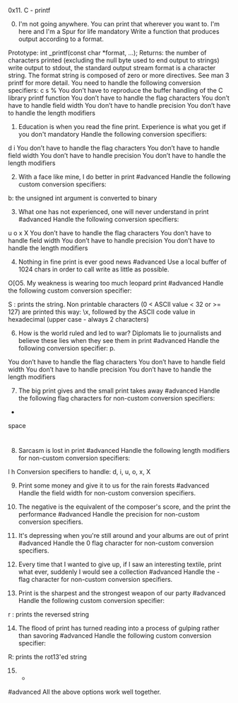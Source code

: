 0x11. C - printf

0. I'm not going anywhere. You can print that wherever you want to. I'm here and I'm a Spur for life
mandatory
Write a function that produces output according to a format.

Prototype: int _printf(const char *format, ...);
Returns: the number of characters printed (excluding the null byte used to end output to strings)
write output to stdout, the standard output stream
format is a character string. The format string is composed of zero or more directives. See man 3 printf for more detail. You need to handle the following conversion specifiers:
c
s
%
You don’t have to reproduce the buffer handling of the C library printf function
You don’t have to handle the flag characters
You don’t have to handle field width
You don’t have to handle precision
You don’t have to handle the length modifiers



1. Education is when you read the fine print. Experience is what you get if you don't
mandatory
Handle the following conversion specifiers:

d
i
You don’t have to handle the flag characters
You don’t have to handle field width
You don’t have to handle precision
You don’t have to handle the length modifiers



2. With a face like mine, I do better in print
#advanced
Handle the following custom conversion specifiers:

b: the unsigned int argument is converted to binary



3. What one has not experienced, one will never understand in print
#advanced
Handle the following conversion specifiers:

u
o
x
X
You don’t have to handle the flag characters
You don’t have to handle field width
You don’t have to handle precision
You don’t have to handle the length modifiers



4. Nothing in fine print is ever good news
#advanced
Use a local buffer of 1024 chars in order to call write as little as possible.



O[O5. My weakness is wearing too much leopard print
#advanced
Handle the following custom conversion specifier:

S : prints the string.
Non printable characters (0 < ASCII value < 32 or >= 127) are printed this way: \x, followed by the ASCII code value in hexadecimal (upper case - always 2 characters)



6. How is the world ruled and led to war? Diplomats lie to journalists and believe these lies when they see them in print
#advanced
Handle the following conversion specifier: p.

You don’t have to handle the flag characters
You don’t have to handle field width
You don’t have to handle precision
You don’t have to handle the length modifiers



7. The big print gives and the small print takes away
#advanced
Handle the following flag characters for non-custom conversion specifiers:

+
space
#



8. Sarcasm is lost in print
#advanced
Handle the following length modifiers for non-custom conversion specifiers:

l
h
Conversion specifiers to handle: d, i, u, o, x, X



9. Print some money and give it to us for the rain forests
#advanced
Handle the field width for non-custom conversion specifiers.



10. The negative is the equivalent of the composer's score, and the print the performance
#advanced
Handle the precision for non-custom conversion specifiers.



11. It's depressing when you're still around and your albums are out of print
#advanced
Handle the 0 flag character for non-custom conversion specifiers.



12. Every time that I wanted to give up, if I saw an interesting textile, print what ever, suddenly I would see a collection
#advanced
Handle the - flag character for non-custom conversion specifiers.



13. Print is the sharpest and the strongest weapon of our party
#advanced
Handle the following custom conversion specifier:

r : prints the reversed string



14. The flood of print has turned reading into a process of gulping rather than savoring
#advanced
Handle the following custom conversion specifier:

R: prints the rot13'ed string



15. *
#advanced
All the above options work well together.
